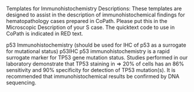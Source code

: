 Templates for Immunohistochemistry Descriptions:
These templates are designed to assist in the description of immunohistochemical findings for hematopathology cases prepared in CoPath.  Please put this in the Microscopic Description of your S case. 
The quicktext code to use in CoPath is indicated in RED text.

p53 Immunohistochemistry (should be used for IHC of p53 as a surrogate for mutational status)  p53IHC
p53 immunohistochemistry is a rapid surrogate marker for TP53 gene mutation status.  Studies performed in our laboratory demonstrate that TP53 staining in => 20% of cells has an 86% sensitivity and 90% specificity for detection of TP53 mutation(s).  It is recommended that immunohistochemical results be confirmed by DNA sequencing.